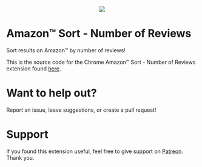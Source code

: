 <p align="center">
  <a href="https://chrome.google.com/webstore/detail/amazon-sort-number-of-rev/hepimngelnnmpbpklphhbbmalefoploi" target="_blank"><img src="https://user-images.githubusercontent.com/7617209/32630301-0c7da468-c551-11e7-9052-03f9aac5b343.jpg"/></a>
</p>

# Amazon™ Sort - Number of Reviews
Sort results on Amazon™ by number of reviews!

This is the source code for the Chrome Amazon™ Sort - Number of Reviews extension found [here](https://chrome.google.com/webstore/detail/amazon-sort-number-of-rev/hepimngelnnmpbpklphhbbmalefoploi).

# Want to help out?
Report an issue, leave suggestions, or create a pull request!

# Support
If you found this extension useful, feel free to give support on [Patreon](https://www.patreon.com/sam_code). Thank you.
